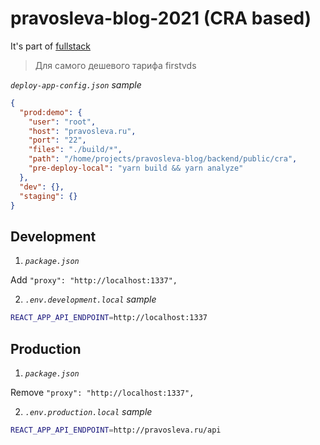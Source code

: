 # pravosleva-blog-2021 (CRA based)

It's part of [fullstack](https://github.com/pravosleva/pravosleva-blog-2021-no-ssr)

> Для самого дешевого тарифа firstvds

_`deploy-app-config.json` sample_
```json
{
  "prod:demo": {
    "user": "root",
    "host": "pravosleva.ru",
    "port": "22",
    "files": "./build/*",
    "path": "/home/projects/pravosleva-blog/backend/public/cra",
    "pre-deploy-local": "yarn build && yarn analyze"
  },
  "dev": {},
  "staging": {}
}
```

## Development

1. _`package.json`_

Add `"proxy": "http://localhost:1337",`

2. _`.env.development.local` sample_

```bash
REACT_APP_API_ENDPOINT=http://localhost:1337
```

## Production

1. _`package.json`_

Remove `"proxy": "http://localhost:1337",`

2. _`.env.production.local` sample_

```bash
REACT_APP_API_ENDPOINT=http://pravosleva.ru/api
```
